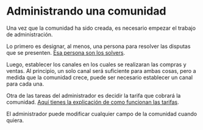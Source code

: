# Administrando una comunidad

Una vez que la comunidad ha sido creada, es necesario empezar el trabajo de administración. 

Lo primero es designar, al menos, una persona para resolver las disputas que se presenten. [Esa persona son los solvers](what-is-a-solver.md).

Luego, establecer los canales en los cuales se realizaran las compras y ventas. Al principio, un solo canal será suficiente para ambas cosas, pero a medida que la comunidad crece, puede ser necesario establecer un canal para cada una.

Otra de las tareas del administrador es decidir la tarifa que cobrará la comunidad. [Aquí tienes la explicación de como funcionan las tarifas](incentives.md). 

El administrador puede modificar cualquier campo de la comunidad cuando quiera.
